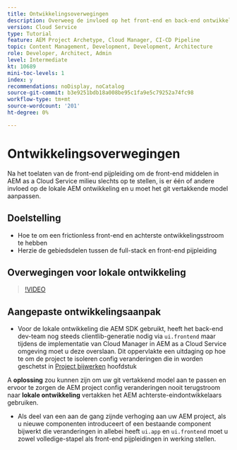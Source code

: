 ```yaml
---
title: Ontwikkelingsoverwegingen
description: Overweeg de invloed op het front-end en back-end ontwikkelingsproces zodra u de front-end pijpleiding toelaat.
version: Cloud Service
type: Tutorial
feature: AEM Project Archetype, Cloud Manager, CI-CD Pipeline
topic: Content Management, Development, Development, Architecture
role: Developer, Architect, Admin
level: Intermediate
kt: 10689
mini-toc-levels: 1
index: y
recommendations: noDisplay, noCatalog
source-git-commit: b3e9251bdb18a008be95c1fa9e5c79252a74fc98
workflow-type: tm+mt
source-wordcount: '201'
ht-degree: 0%

---
```



# Ontwikkelingsoverwegingen

Na het toelaten van de front-end pijpleiding om de front-end middelen in AEM as a Cloud Service milieu slechts op te stellen, is er één of andere invloed op de lokale AEM ontwikkeling en u moet het git vertakkende model aanpassen.

## Doelstelling

* Hoe te om een frictionless front-end en achterste ontwikkelingsstroom te hebben
* Herzie de gebiedsdelen tussen de full-stack en front-end pijpleiding


## Overwegingen voor lokale ontwikkeling

>[!VIDEO](https://video.tv.adobe.com/v/3409421?quality=12&learn=on)


## Aangepaste ontwikkelingsaanpak

* Voor de lokale ontwikkeling die AEM SDK gebruikt, heeft het back-end dev-team nog steeds clientlib-generatie nodig via `ui.frontend` maar tijdens de implementatie van Cloud Manager in AEM as a Cloud Service omgeving moet u deze overslaan. Dit oppervlakte een uitdaging op hoe te om de project te isoleren config veranderingen die in worden geschetst in [Project bijwerken](update-project.md) hoofdstuk

A __oplossing__ zou kunnen zijn om uw git vertakkend model aan te passen en ervoor te zorgen de AEM project config veranderingen nooit terugstroom naar __lokale ontwikkeling__ vertakken het AEM achterste-eindontwikkelaars gebruiken.


* Als deel van een aan de gang zijnde verhoging aan uw AEM project, als u nieuwe componenten introduceert of een bestaande component bijwerkt die veranderingen in allebei heeft `ui.app` en `ui.frontend` moet u zowel volledige-stapel als front-end pijpleidingen in werking stellen.



